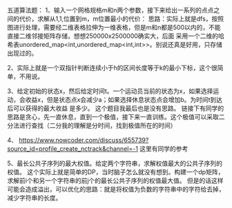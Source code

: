 五道算法题：
1、输入一个网格规格m和n两个参数，接下来给出一系列的点点之间的代价，求解从1,1,位置到m，m位置最小的代价：
思路：实际上就是dfs，按照图进行处理，需要经二维表格拉伸为一维表格，但是m和n都是500以内的，不能直接二维邻接矩阵存储，想想250000x2500000确实大，后面
采用一个二维的哈希表unordered_map<int,unordered_map<int,int>>。别说还真是好用，只存储出现过的。

2、实际上就是一个双指针判断连续小于h的区间长度等于k的最小下标，这个很简单，不用说。

3、给定初始的状态x，然后给定时间t。一个运动员当前的状态为x，如果选择运动，会收益x，但是状态点x会减少a；如果选择休息状态点会增加b。为时间t到达后可以获得的最大收益
是多少。
这个题目我最后也是没有思路。
链接下有同学的思路是贪心，先一直休息，直到一个极值，接下来一直训练。这个极值可以采取二分法进行查找（二分我的理解是分时间，找到极值所在的时间）

4、
https://www.nowcoder.com/discuss/655739?source_id=profile_create_nctrack&channel=-1
这里有同学的参考

5、最长公共子序列的最大权值。给定两个字符串，求解权值最大的公共子序列的权值。
这个实际上就是简单的DP，当时脑子怎么就没有想到。构建一个dp矩阵，求解前i个和另一个字符串的前j个的最长公共子序列的权值最大值。
但是的话这样可能会造成溢出，可以优化的思路：就是将权值为负数的字符串中的字符给去掉，减少字符串的长度。
